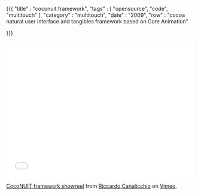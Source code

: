 {{{
    "title"    : "coconuit framework",
    "tags"     : [ "opensource", "code", "multitouch" ],
    "category" : "multitouch",
    "date"     : "2009",
    "row"  : "cocoa natural user interface and tangibles framework based on Core Animation"

}}}

<iframe src="//player.vimeo.com/video/5139572" width="500" height="363" frameborder="0" webkitallowfullscreen mozallowfullscreen allowfullscreen></iframe> <p><a href="http://vimeo.com/5139572">CocoNUIT framework showreel</a> from <a href="http://vimeo.com/user1898018">Riccardo Canalicchio</a> on <a href="https://vimeo.com">Vimeo</a>.</p>